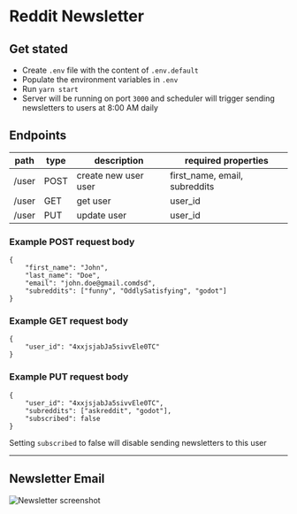 # Reddit Newsletter

## Get stated

- Create `.env` file with the content of `.env.default`
- Populate the environment variables in `.env`
- Run `yarn start`
- Server will be running on port `3000` and scheduler will trigger sending newsletters to users at 8:00 AM daily

## Endpoints

| path  | type | description          | required properties           |
| ----- | ---- | -------------------- | ----------------------------- |
| /user | POST | create new user user | first_name, email, subreddits |
| /user | GET  | get user             | user_id                       |
| /user | PUT  | update user          | user_id                       |

### Example POST request body

```
{
    "first_name": "John",
    "last_name": "Doe",
    "email": "john.doe@gmail.comdsd",
    "subreddits": ["funny", "OddlySatisfying", "godot"]
}
```

### Example GET request body

```
{
    "user_id": "4xxjsjabJa5sivvEle0TC"
}
```

### Example PUT request body

```
{
    "user_id": "4xxjsjabJa5sivvEle0TC",
    "subreddits": ["askreddit", "godot"],
    "subscribed": false
}
```

Setting `subscribed` to false will disable sending newsletters to this user

---

## Newsletter Email

![Newsletter screenshot](docs/newsletter-screenshot.png)
